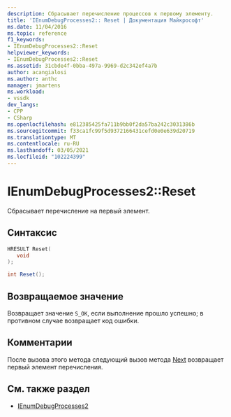 ```yaml
---
description: Сбрасывает перечисление процессов к первому элементу.
title: 'IEnumDebugProcesses2:: Reset | Документация Майкрософт'
ms.date: 11/04/2016
ms.topic: reference
f1_keywords:
- IEnumDebugProcesses2::Reset
helpviewer_keywords:
- IEnumDebugProcesses2::Reset
ms.assetid: 31cbde4f-0bba-497a-9969-d2c342ef4a7b
author: acangialosi
ms.author: anthc
manager: jmartens
ms.workload:
- vssdk
dev_langs:
- CPP
- CSharp
ms.openlocfilehash: e812385425fa711b9bb0f2da57ba242c3031386b
ms.sourcegitcommit: f33ca1fc99f5d9372166431cefd0e0e639d20719
ms.translationtype: MT
ms.contentlocale: ru-RU
ms.lasthandoff: 03/05/2021
ms.locfileid: "102224399"
---
```

# <a name="ienumdebugprocesses2reset"></a>IEnumDebugProcesses2::Reset
Сбрасывает перечисление на первый элемент.

## <a name="syntax"></a>Синтаксис

```cpp
HRESULT Reset(
   void
);
```

```csharp
int Reset();
```

## <a name="return-value"></a>Возвращаемое значение
 Возвращает значение `S_OK`, если выполнение прошло успешно; в противном случае возвращает код ошибки.

## <a name="remarks"></a>Комментарии
 После вызова этого метода следующий вызов метода [Next](../../../extensibility/debugger/reference/ienumdebugprocesses2-next.md) возвращает первый элемент перечисления.

## <a name="see-also"></a>См. также раздел
- [IEnumDebugProcesses2](../../../extensibility/debugger/reference/ienumdebugprocesses2.md)
